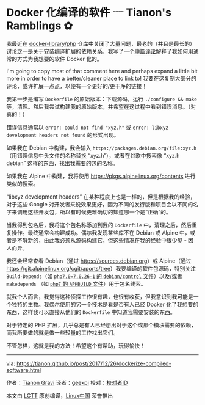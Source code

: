 Docker 化编译的软件 ┈ Tianon's Ramblings ✿
======
我最近在 [docker-library/php][1] 仓库中关闭了大量问题，最老的（并且是最长的）讨论之一是关于安装编译扩展的依赖关系，我写了一个[中篇评论][2]解释了我如何用通常的方式为我想要的软件 Docker 化的。

I'm going to copy most of that comment here and perhaps expand a little bit more in order to have a better/cleaner place to link to!
我要在这复制大部分的评论，或许扩展一点点，以便有一个更好的/更干净的链接！

我第一步是编写 `Dockerfile` 的原始版本：下载源码，运行 `./configure && make` 等，清理。然后我尝试构建我的原始版本，并希望在这过程中看到错误消息。（对真的！）

错误信息通常以 `error: could not find "xyz.h"` 或 `error: libxyz development headers not found` 的形式出现。

如果我在 Debian 中构建，我会输入 `https://packages.debian.org/file:xyz.h`（用错误信息中头文件的名称替换 “xyz.h”），或者在谷歌中搜索像 “xyz.h debian” 这样的东西，找出我需要的包的名称。

如果我在 Alpine 中构建，我将使用 <https://pkgs.alpinelinux.org/contents> 进行类似的搜索。

“libxyz development headers” 在某种程度上也是一样的，但是根据我的经验，对于这些 Google 对开发者来说效果更好，因为不同的发行版和项目会以不同的名字来调用这些开发包，所以有时候更难确切的知道哪一个是“正确”的。

当我得到包名后，我将这个包名称添加到我的 `Dockerfile` 中，清理之后，然后重复操作。最终通常会构建成功。偶尔我发现某些库不在 Debian 或 Alpine 中，或者是不够新的，由此我必须从源码构建它，但这些情况在我的经验中很少见 - 因人而异。

我还会经常查看 Debian（通过 <https://sources.debian.org>）或 Alpine（通过 <https://git.alpinelinux.org/cgit/aports/tree>）我要编译的软件包源码，特别关注 `Build-Depends`（如 [`php7.0=7.0.26-1` 的 `debian/control` 文件][3]）以及/或者 `makedepends` （如 [`php7` 的 `APKBUILD` 文件][4]）用于包名线索。

就我个人而言，我觉得这种侦探工作很有趣，也很有收获，但我意识到我可能是一个独特的生物。我偶尔使用的另一个技术是看是否有人已经 Docker 化了我想要的东西，这样我可以直接从他们的 `Dockerfile` 中知道我需要安装的东西。

对于特定的 PHP 扩展，几乎总是有人已经想出对于这个或那个模块需要的依赖，而我所要做的就是做一些轻量的工作找出它们。

不管怎样，这就是我的方法！希望这个有帮助，玩得愉快！

--------------------------------------------------------------------------------

via: https://tianon.github.io/post/2017/12/26/dockerize-compiled-software.html

作者：[Tianon Gravi][a]
译者：[geekpi](https://github.com/geekpi)
校对：[校对者ID](https://github.com/校对者ID)

本文由 [LCTT](https://github.com/LCTT/TranslateProject) 原创编译，[Linux中国](https://linux.cn/) 荣誉推出

[a]:https://tianon.github.io
[1]:https://github.com/docker-library/php
[2]:https://github.com/docker-library/php/issues/75#issuecomment-353673374
[3]:https://sources.debian.org/src/php7.0/7.0.26-1/debian/control/
[4]:https://git.alpinelinux.org/cgit/aports/tree/community/php7/APKBUILD?id=d0ca197f031f96d4664cafaa618aeccf94640a1e
